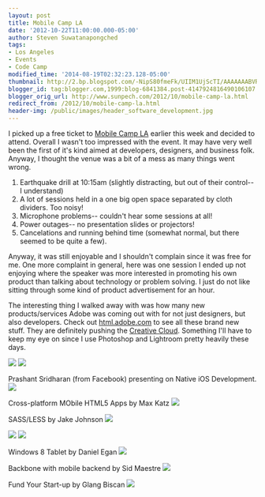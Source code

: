 ```yaml
---
layout: post
title: Mobile Camp LA
date: '2012-10-22T11:00:00.000-05:00'
author: Steven Suwatanapongched
tags:
- Los Angeles
- Events
- Code Camp
modified_time: '2014-08-19T02:32:23.128-05:00'
thumbnail: http://2.bp.blogspot.com/-NipS80fmeFk/UIIM1UjScTI/AAAAAAABVRs/O-DGSIDMLjM/s600/2012-10-18+at+11-24-25.jpg
blogger_id: tag:blogger.com,1999:blog-6841384.post-4147924816490106107
blogger_orig_url: http://www.sunpech.com/2012/10/mobile-camp-la.html
redirect_from: /2012/10/mobile-camp-la.html
header-img: /public/images/header_software_development.jpg
---
```


I picked up a free ticket to <a href="http://mobilecampla.com/">Mobile Camp LA</a> earlier this week and decided to attend. Overall I wasn't too impressed with the event. It may have very well been the first of it's kind aimed at developers, designers, and business folk. Anyway, I thought the venue was a bit of a mess as many things went wrong.
<ol>
  <li>Earthquake drill at 10:15am (slightly distracting, but out of their control-- I understand)</li>
  <li>A lot of sessions held in a one big open space separated by cloth dividers. Too noisy!</li>
  <li>Microphone problems-- couldn't hear some sessions at all!</li>
  <li>Power outages-- no presentation slides or projectors!</li>
  <li>Cancelations and running behind time (somewhat normal, but there seemed to be quite a few).</li>
</ol>

Anyway, it was still enjoyable and I shouldn't complain since it was free for me.
One more complaint in general, here was one session I ended up not enjoying where the speaker was more interested in promoting his own product than talking about technology or problem solving. I just do not like sitting through some kind of product advertisement for an hour.

The interesting thing I walked away with was how many new products/services Adobe was coming out with for not just designers, but also developers. Check out <a href="http://html.adobe.com/">html.adobe.com</a> to see all these brand new stuff. They are definitely pushing the <a href="http://www.adobe.com/products/creativecloud.html">Creative Cloud</a>. Something I'll have to keep my eye on since I use Photoshop and Lightroom pretty heavily these days.

<img border="0" src="http://2.bp.blogspot.com/-NipS80fmeFk/UIIM1UjScTI/AAAAAAABVRs/O-DGSIDMLjM/s400/2012-10-18+at+11-24-25.jpg" />

<img border="0" src="http://2.bp.blogspot.com/-jhdvwofcMdw/UIIMwOyltAI/AAAAAAABVRE/-2MdLr09wOM/s400/2012-10-18+at+09-27-37.jpg" />

Prashant Sridharan (from Facebook) presenting on Native iOS Development.
<img border="0" src="http://2.bp.blogspot.com/-Vk-OKTi7Rco/UIIMxKsV77I/AAAAAAABVRM/sNVWyVZ1gJg/s400/2012-10-18+at+10-20-33.jpg" />

Cross-platform MObile HTML5 Apps by Max Katz
<img border="0" src="http://1.bp.blogspot.com/-GdzN-N3F1Kc/UIIM0dEZTjI/AAAAAAABVRk/TFiBGwPA0Xg/s400/2012-10-18+at+11-16-44.jpg" />

SASS/LESS by Jake Johnson
<img border="0" src="http://3.bp.blogspot.com/-3OsQbrn1vYM/UIIM3AJLyVI/AAAAAAABVR8/WSE7qZ0pYUI/s400/2012-10-18+at+11-26-32.jpg" />

<img border="0" src="http://1.bp.blogspot.com/-27v8tPuxHhA/UIIM4bRnNoI/AAAAAAABVSE/dQTvzzyCxj4/s400/2012-10-18+at+12-02-26.jpg" />

<img border="0" src="http://1.bp.blogspot.com/-I8xPPAqIq04/UIIM5m-sqDI/AAAAAAABVSM/5FbCczP6jIo/s400/2012-10-18+at+12-02-57.jpg" />

Windows 8 Tablet by Daniel Egan
<img border="0" src="http://4.bp.blogspot.com/-_OUG6CdvQlo/UIIM7jnnK5I/AAAAAAABVSc/ucOheHxLs8I/s400/2012-10-18+at+12-47-59.jpg" />

Backbone with mobile backend by Sid Maestre
<img border="0" src="http://4.bp.blogspot.com/-dl7fV3oQkts/UIIM9bMzsXI/AAAAAAABVSs/QV7aW6DAEOA/s400/2012-10-18+at+13-42-04.jpg" />

Fund Your Start-up by Glang Biscan
<img border="0" src="http://1.bp.blogspot.com/-8F7q6IIxFbA/UIIM-XGj2xI/AAAAAAABVS0/qEPgKFZhkG8/s400/2012-10-18+at+14-28-32.jpg" />
